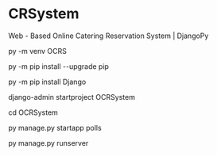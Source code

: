 # CRSystem
Web - Based Online Catering Reservation System | DjangoPy

py -m venv OCRS

py -m pip install --upgrade pip

py -m pip install Django

django-admin startproject OCRSystem

cd OCRSystem

py manage.py startapp polls

py manage.py runserver
